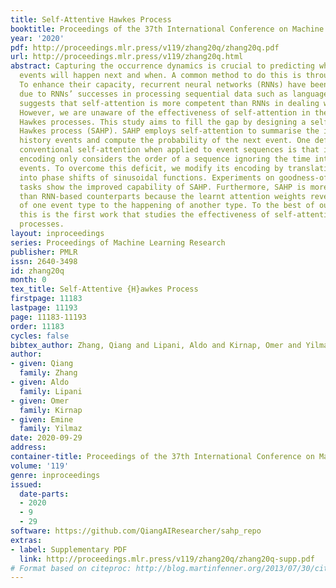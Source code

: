 ```yaml
---
title: Self-Attentive Hawkes Process
booktitle: Proceedings of the 37th International Conference on Machine Learning
year: '2020'
pdf: http://proceedings.mlr.press/v119/zhang20q/zhang20q.pdf
url: http://proceedings.mlr.press/v119/zhang20q.html
abstract: Capturing the occurrence dynamics is crucial to predicting which type of
  events will happen next and when. A common method to do this is through Hawkes processes.
  To enhance their capacity, recurrent neural networks (RNNs) have been incorporated
  due to RNNs’ successes in processing sequential data such as languages. Recent evidence
  suggests that self-attention is more competent than RNNs in dealing with languages.
  However, we are unaware of the effectiveness of self-attention in the context of
  Hawkes processes. This study aims to fill the gap by designing a self-attentive
  Hawkes process (SAHP). SAHP employs self-attention to summarise the influence of
  history events and compute the probability of the next event. One deficit of the
  conventional self-attention when applied to event sequences is that its positional
  encoding only considers the order of a sequence ignoring the time intervals between
  events. To overcome this deficit, we modify its encoding by translating time intervals
  into phase shifts of sinusoidal functions. Experiments on goodness-of-fit and prediction
  tasks show the improved capability of SAHP. Furthermore, SAHP is more interpretable
  than RNN-based counterparts because the learnt attention weights reveal contributions
  of one event type to the happening of another type. To the best of our knowledge,
  this is the first work that studies the effectiveness of self-attention in Hawkes
  processes.
layout: inproceedings
series: Proceedings of Machine Learning Research
publisher: PMLR
issn: 2640-3498
id: zhang20q
month: 0
tex_title: Self-Attentive {H}awkes Process
firstpage: 11183
lastpage: 11193
page: 11183-11193
order: 11183
cycles: false
bibtex_author: Zhang, Qiang and Lipani, Aldo and Kirnap, Omer and Yilmaz, Emine
author:
- given: Qiang
  family: Zhang
- given: Aldo
  family: Lipani
- given: Omer
  family: Kirnap
- given: Emine
  family: Yilmaz
date: 2020-09-29
address: 
container-title: Proceedings of the 37th International Conference on Machine Learning
volume: '119'
genre: inproceedings
issued:
  date-parts:
  - 2020
  - 9
  - 29
software: https://github.com/QiangAIResearcher/sahp_repo
extras:
- label: Supplementary PDF
  link: http://proceedings.mlr.press/v119/zhang20q/zhang20q-supp.pdf
# Format based on citeproc: http://blog.martinfenner.org/2013/07/30/citeproc-yaml-for-bibliographies/
---
```

